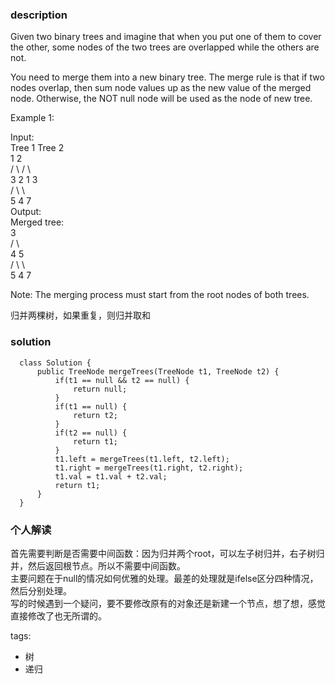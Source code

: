 ### description    
  Given two binary trees and imagine that when you put one of them to cover the other, some nodes of the two trees are overlapped while the others are not.  
    
  You need to merge them into a new binary tree. The merge rule is that if two nodes overlap, then sum node values up as the new value of the merged node. Otherwise, the NOT null node will be used as the node of new tree.  
    
  Example 1:  
    
  Input:   
  	Tree 1                     Tree 2                    
            1                         2                               
           / \                       / \                              
          3   2                     1   3                          
         /                           \   \                        
        5                             4   7                    
  Output:   
  Merged tree:  
  	     3  
  	    / \  
  	   4   5  
  	  / \   \   
  	 5   4   7  
     
    
  Note: The merging process must start from the root nodes of both trees.  
    
  归并两棵树，如果重复，则归并取和  
### solution    
```    
  class Solution {  
      public TreeNode mergeTrees(TreeNode t1, TreeNode t2) {  
          if(t1 == null && t2 == null) {  
              return null;  
          }  
          if(t1 == null) {  
              return t2;  
          }  
          if(t2 == null) {  
              return t1;  
          }  
          t1.left = mergeTrees(t1.left, t2.left);  
          t1.right = mergeTrees(t1.right, t2.right);  
          t1.val = t1.val + t2.val;  
          return t1;  
      }  
  }  
```    
    
### 个人解读    
  首先需要判断是否需要中间函数：因为归并两个root，可以左子树归并，右子树归并，然后返回根节点。所以不需要中间函数。  
  主要问题在于null的情况如何优雅的处理。最差的处理就是ifelse区分四种情况，然后分别处理。  
  写的时候遇到一个疑问，要不要修改原有的对象还是新建一个节点，想了想，感觉直接修改了也无所谓的。  
    
tags:    
  -  树  
  -  递归  
    
